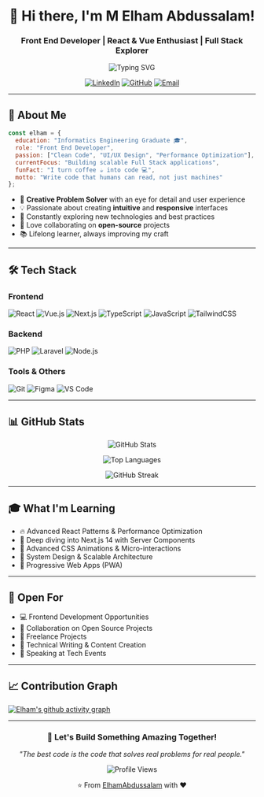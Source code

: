 <div align="center">

# 👋 Hi there, I'm M Elham Abdussalam!

### Front End Developer | React & Vue Enthusiast | Full Stack Explorer

<img src="https://readme-typing-svg.herokuapp.com?font=Fira+Code&pause=1000&color=2E9EF7&center=true&vCenter=true&width=435&lines=Building+Modern+Web+Experiences;Crafting+Responsive+UI%2FUX;Full+Stack+Developer;Always+Learning+New+Tech" alt="Typing SVG" />

[![LinkedIn](https://img.shields.io/badge/LinkedIn-0077B5?style=for-the-badge&logo=linkedin&logoColor=white)](https://www.linkedin.com/in/m-elham-abdussalam)
[![GitHub](https://img.shields.io/badge/GitHub-100000?style=for-the-badge&logo=github&logoColor=white)](https://github.com/ElhamAbdussalam)
[![Email](https://img.shields.io/badge/Email-D14836?style=for-the-badge&logo=gmail&logoColor=white)](mailto:abdussalamelham@gmail.com)

</div>

---

## 🎯 About Me

```javascript
const elham = {
  education: "Informatics Engineering Graduate 🎓",
  role: "Front End Developer",
  passion: ["Clean Code", "UI/UX Design", "Performance Optimization"],
  currentFocus: "Building scalable Full Stack applications",
  funFact: "I turn coffee ☕ into code 💻",
  motto: "Write code that humans can read, not just machines"
};
```

- 🎨 **Creative Problem Solver** with an eye for detail and user experience
- 💡 Passionate about creating **intuitive** and **responsive** interfaces
- 🚀 Constantly exploring new technologies and best practices
- 🤝 Love collaborating on **open-source** projects
- 📚 Lifelong learner, always improving my craft

---

## 🛠️ Tech Stack

### Frontend
![React](https://img.shields.io/badge/React-20232A?style=for-the-badge&logo=react&logoColor=61DAFB)
![Vue.js](https://img.shields.io/badge/Vue.js-35495E?style=for-the-badge&logo=vue.js&logoColor=4FC08D)
![Next.js](https://img.shields.io/badge/Next.js-000000?style=for-the-badge&logo=next.js&logoColor=white)
![TypeScript](https://img.shields.io/badge/TypeScript-007ACC?style=for-the-badge&logo=typescript&logoColor=white)
![JavaScript](https://img.shields.io/badge/JavaScript-F7DF1E?style=for-the-badge&logo=javascript&logoColor=black)
![TailwindCSS](https://img.shields.io/badge/Tailwind_CSS-38B2AC?style=for-the-badge&logo=tailwind-css&logoColor=white)

### Backend
![PHP](https://img.shields.io/badge/PHP-777BB4?style=for-the-badge&logo=php&logoColor=white)
![Laravel](https://img.shields.io/badge/Laravel-FF2D20?style=for-the-badge&logo=laravel&logoColor=white)
![Node.js](https://img.shields.io/badge/Node.js-43853D?style=for-the-badge&logo=node.js&logoColor=white)

### Tools & Others
![Git](https://img.shields.io/badge/Git-F05032?style=for-the-badge&logo=git&logoColor=white)
![Figma](https://img.shields.io/badge/Figma-F24E1E?style=for-the-badge&logo=figma&logoColor=white)
![VS Code](https://img.shields.io/badge/VS_Code-007ACC?style=for-the-badge&logo=visual-studio-code&logoColor=white)

---

## 📊 GitHub Stats

<div align="center">
  
![GitHub Stats](https://github-readme-stats.vercel.app/api?username=ElhamAbdussalam&show_icons=true&theme=tokyonight&hide_border=true&bg_color=0D1117)

![Top Languages](https://github-readme-stats.vercel.app/api/top-langs/?username=ElhamAbdussalam&layout=compact&theme=tokyonight&hide_border=true&bg_color=0D1117)

![GitHub Streak](https://github-readme-streak-stats.herokuapp.com/?user=ElhamAbdussalam&theme=tokyonight&hide_border=true&background=0D1117)

</div>

---

## 🎓 What I'm Learning

- 🔥 Advanced React Patterns & Performance Optimization
- 🌊 Deep diving into Next.js 14 with Server Components
- 🎨 Advanced CSS Animations & Micro-interactions
- 🔧 System Design & Scalable Architecture
- 📱 Progressive Web Apps (PWA)

---

## 💼 Open For

- 💻 Frontend Development Opportunities
- 🤝 Collaboration on Open Source Projects
- 🎯 Freelance Projects
- 📝 Technical Writing & Content Creation
- 🎤 Speaking at Tech Events

---

## 📈 Contribution Graph

[![Elham's github activity graph](https://github-readme-activity-graph.vercel.app/graph?username=ElhamAbdussalam&theme=tokyo-night&hide_border=true&bg_color=0D1117)](https://github.com/ElhamAbdussalam)

---

<div align="center">

### 💬 Let's Build Something Amazing Together!

_"The best code is the code that solves real problems for real people."_

![Profile Views](https://komarev.com/ghpvc/?username=ElhamAbdussalam&color=blueviolet&style=for-the-badge)

⭐️ From [ElhamAbdussalam](https://github.com/ElhamAbdussalam) with ❤️

</div>
